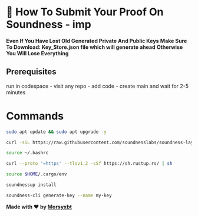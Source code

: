 # 🧩 How To Submit Your Proof On Soundness - imp

**Even If You Have Lost Old Generated Private And Public Keys**
**Make Sure To Download: Key_Store.json file which will generate ahead**
**Otherwise You Will Lose Everything**

## Prerequisites

run in codespace - visit any repo - add code - create main and wait for 2-5 minutes

# Commands

```bash
sudo apt update && sudo apt upgrade -y
```

```bash
curl -sSL https://raw.githubusercontent.com/soundnesslabs/soundness-layer/main/soundnessup/install | bash
```
```bash
source ~/.bashrc
```

```bash
curl --proto '=https' --tlsv1.2 -sSf https://sh.rustup.rs/ | sh
```

```bash
source $HOME/.cargo/env
```

```bash
soundnessup install
```

```bash
soundness-cli generate-key --name my-key
```


**Made with ❤️ by [Morsyxbt](https://x.com/morsyxbt)**
